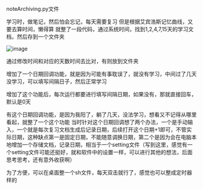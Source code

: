 noteArchiving.py文件

学习时，做笔记，然后怕会忘记，每天需要复习
但是根据艾宾浩斯记忆曲线，又要去算时间，懒得算
就整了一段代码，通过系统时间，找到1,2,4,7,15天的学习文档，然后存到一个文件夹

![image](https://user-images.githubusercontent.com/21198605/205077382-f82cdc52-17f7-40e9-ac8c-e8dca927f6c1.png) 

通过修改时间和对应的天数时间去比对，有则放到文件夹

增加了一个日期回调功能，就是因为可能有事耽误了，就没有学习，中间过了几天没学习，可以填写间隔日子，然后正常学习

增加了这个功能后，每次运行都要进行填写间隔日期，如果没有，那就直接回车，默认是0天

有这个日期回调功能，是因为我阳了，躺了几天，没法学习，想看又不记得从哪里看起，就整了一个这个功能 
当时针对这个日期回调想了两个办法，一个是手动输入，一个就是每次复习文档生成后记录日期，后续打开这个日期+1即可，不管实际日期，这种缺点第一是固定日期，不能随意调换日期，第二个是因为会在电脑本地增加一个存储文档，记录日期，相当于一个setting文件（写到这里，感觉有一个setting文件可能还挺好，就和软件中的设置一样，可以进行其他的想法，后面思考思考，还有意外收获啊）


为了方便，可以在桌面整一个sh文件，每天双击就行了，感觉也可以整成定时器样的
